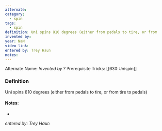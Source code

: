 ```yaml
---
alternate: 
category:
  - spin
tags:
  - spin
definition: Uni spins 810 degrees (either from pedals to tire, or from tire to pedals)
invented by: 
year: NaN
video link: 
entered by: Trey Haun
notes: 
---
```

Alternate Name: 
*Invented by ?*
Prerequisite Tricks: [[630 Unispin]]

### Definition
Uni spins 810 degrees (either from pedals to tire, or from tire to pedals)


#### Notes:
- 
*entered by: Trey Haun*
